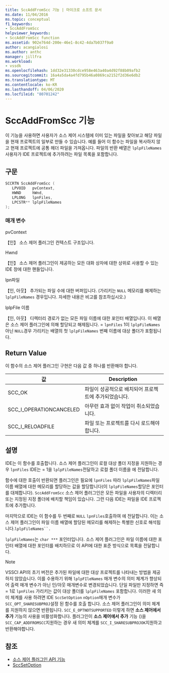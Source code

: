 ```yaml
---
title: SccAddFromScc 기능 | 마이크로 소프트 문서
ms.date: 11/04/2016
ms.topic: conceptual
f1_keywords:
- SccAddFromScc
helpviewer_keywords:
- SccAddFromScc function
ms.assetid: 902e764d-200e-46e1-8c42-4da7b037f9a0
author: acangialosi
ms.author: anthc
manager: jillfra
ms.workload:
- vssdk
ms.openlocfilehash: 1dd32e31330cdce958e463a40a4d92f88b09afb2
ms.sourcegitcommit: 16a4a5da4a4fd795b46a0869ca2152f2d36e6db2
ms.translationtype: MT
ms.contentlocale: ko-KR
ms.lasthandoff: 04/06/2020
ms.locfileid: "80701242"
---
```

# <a name="sccaddfromscc-function"></a>SccAddFromScc 기능
이 기능을 사용하면 사용자가 소스 제어 시스템에 이미 있는 파일을 찾아보고 해당 파일을 현재 프로젝트의 일부로 만들 수 있습니다. 예를 들어 이 함수는 파일을 복사하지 않고 현재 프로젝트에 공통 헤더 파일을 가져옵니다. 파일의 반환 배열은 `lplpFileNames`사용자가 IDE 프로젝트에 추가하려는 파일 목록을 포함합니다.

## <a name="syntax"></a>구문

```cpp
SCCRTN SccAddFromScc (
   LPVOID   pvContext,
   HWND     hWnd,
   LPLONG   lpnFiles,
   LPCSTR** lplpFileNames
);
```

### <a name="parameters"></a>매개 변수
 pvContext

【인】 소스 제어 플러그인 컨텍스트 구조입니다.

 Hwnd

【인】 소스 제어 플러그인이 제공하는 모든 대화 상자에 대한 상위로 사용할 수 있는 IDE 창에 대한 핸들입니다.

 lpn파일

【인, 아웃】 추가되는 파일 수에 대한 버퍼입니다. (가리키는 `NULL` 메모리를 해제하는 `lplpFileNames` 경우입니다. 자세한 내용은 비고를 참조하십시오.)

 lplpFile 이름

【인, 아웃】 디렉터리 경로가 없는 모든 파일 이름에 대한 포인터 배열입니다. 이 배열은 소스 제어 플러그인에 의해 할당되고 해제됩니다. = `lpnFiles` 1이 `lplpFileNames` 아닌 `NULL`경우 가리키는 배열의 첫 `lplpFileNames` 번째 이름에 대상 폴더가 포함됩니다.

## <a name="return-value"></a>Return Value
 이 함수의 소스 제어 플러그인 구현은 다음 값 중 하나를 반환해야 합니다.

|값|Description|
|-----------|-----------------|
|SCC_OK|파일이 성공적으로 배치되어 프로젝트에 추가되었습니다.|
|SCC_I_OPERATIONCANCELED|아무런 효과 없이 작업이 취소되었습니다.|
|SCC_I_RELOADFILE|파일 또는 프로젝트를 다시 로드해야 합니다.|

## <a name="remarks"></a>설명
 IDE는 이 함수를 호출합니다. 소스 제어 플러그인이 로컬 대상 폴더 지정을 지원하는 경우 `lpnFiles` IDE는 = 1을 `lplpFileNames`전달하고 로컬 폴더 이름을 에 전달합니다.

 함수에 대한 호출이 반환되면 플러그인은 필요에 `lpnFiles` 따라 `lplpFileNames`파일 이름 배열에 대한 메모리를 할당하는 값을 할당합니다(이 `lplpFileNames`할당은 포인터를 대체합니다). `SccAddFromScc` 소스 제어 플러그인은 모든 파일을 사용자의 디렉터리 또는 지정된 지정 폴더에 배치할 책임이 있습니다. 그런 다음 IDE는 파일을 IDE 프로젝트에 추가합니다.

 마지막으로 IDE는 이 함수를 두 번째로 `NULL` `lpnFiles`호출하여 에 전달합니다. 이는 소스 제어 플러그인이 파일 이름 배열에 할당된 메모리를 해제하는 특별한 신호로 해석됩니다.`lplpFileNames``.`

 `lplpFileNames`는 `char ***` 포인터입니다. 소스 제어 플러그인은 파일 이름에 대한 포인터 배열에 대한 포인터를 배치하므로 이 API에 대한 표준 방식으로 목록을 전달합니다.

> [!NOTE]
> VSSCI API의 초기 버전은 추가된 파일에 대한 대상 프로젝트를 나타내는 방법을 제공하지 않았습니다. 이를 수용하기 위해 `lplpFIleNames` 매개 변수의 의미 체계가 향상되어 출력 매개 변수가 아닌 인/아웃 매개변수로 변경되었습니다. 단일 파일만 지정하면 즉 = 1로 `lpnFiles` 가리키는 값이 대상 폴더를 `lplpFileNames` 포함합니다. 이러한 새 의미 체계를 사용 하려면 IDE `SccSetOption` `nOption`매개 변수가 `SCC_OPT_SHARESUBPROJ`설정 된 함수를 호출 합니다. 소스 제어 플러그인이 의미 체계를 지원하지 않으면 반환됩니다. `SCC_E_OPTNOTSUPPORTED` 이렇게 하면 **소스 제어에서 추가** 기능의 사용을 비활성화합니다. 플러그인이 **소스 제어에서 추가** 기능 ()을`SCC_CAP_ADDFROMSCC`지원하는 경우 새 의미 체계를 `SCC_I_SHARESUBPROJOK`지원하고 반환해야합니다.

## <a name="see-also"></a>참조
- [소스 제어 플러그인 API 기능](../extensibility/source-control-plug-in-api-functions.md)
- [SccSetOption](../extensibility/sccsetoption-function.md)
